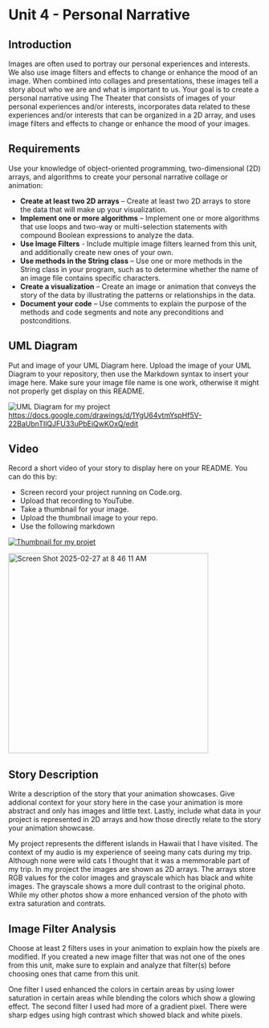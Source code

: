 # Unit 4 - Personal Narrative

## Introduction

Images are often used to portray our personal experiences and interests. We also use image filters and effects to change or enhance the mood of an image. When combined into collages and presentations, these images tell a story about who we are and what is important to us. Your goal is to create a personal narrative using The Theater that consists of images of your personal experiences and/or interests, incorporates data related to these experiences and/or interests that can be organized in a 2D array, and uses image filters and effects to change or enhance the mood of your images.

## Requirements

Use your knowledge of object-oriented programming, two-dimensional (2D) arrays, and algorithms to create your personal narrative collage or animation:

- **Create at least two 2D arrays** – Create at least two 2D arrays to store the data that will make up your visualization.
- **Implement one or more algorithms** – Implement one or more algorithms that use loops and two-way or multi-selection statements with compound Boolean expressions to analyze the data.
- **Use Image Filters** - Include multiple image filters learned from this unit, and additionally create new ones of your own.
- **Use methods in the String class** – Use one or more methods in the String class in your program, such as to determine whether the name of an image file contains specific characters.
- **Create a visualization** – Create an image or animation that conveys the story of the data by illustrating the patterns or relationships in the data.
- **Document your code** – Use comments to explain the purpose of the methods and code segments and note any preconditions and postconditions.

## UML Diagram

Put and image of your UML Diagram here. Upload the image of your UML Diagram to your repository, then use the Markdown syntax to insert your image here. Make sure your image file name is one work, otherwise it might not properly get display on this README.

![UML Diagram for my project](nameOfImageFileHere.png)
https://docs.google.com/drawings/d/1YgU64vtmYspHf5V-22BaUbnTIlQJFU33uPbEiQwKOxQ/edit 

## Video

Record a short video of your story to display here on your README. You can do this by:

- Screen record your project running on Code.org.
- Upload that recording to YouTube.
- Take a thumbnail for your image.
- Upload the thumbnail image to your repo.
- Use the following markdown

[![Thumbnail for my projet](nameOfThumbnail.png)](youtube-URL-here)

<img width="398" alt="Screen Shot 2025-02-27 at 8 46 11 AM" src="https://github.com/user-attachments/assets/10819f9b-bdd3-41b0-ac8f-cb921b0e5ac0" /> 


## Story Description

Write a description of the story that your animation showcases. Give addional context for your story here in the case your animation is more abstract and only has images and little text. Lastly, include what data in your project is represented in 2D arrays and how those directly relate to the story your animation showcase.

My project represents the different islands in Hawaii that I have visited. The context of my audio is my experience of seeing many cats during my trip. Although none were wild cats I thought that it was a memmorable part of my trip. In my project the images are shown as 2D arrays. The arrays store RGB values for the color images and grayscale which has black and white images. The grayscale shows a more dull contrast to the original photo. While my other photos show a more enhanced version of the photo with extra saturation and contrats. 
## Image Filter Analysis

Choose at least 2 filters uses in your animation to explain how the pixels are modified. If you created a new image filter that was not one of the ones from this unit, make sure to explain and analyze that filter(s) before choosing ones that came from this unit.

One filter I used enhanced the colors in certain areas by using lower saturation in certain areas while blending the colors which show a glowing effect. The second filter I used had more of a gradient pixel. There were sharp edges using high contrast which showed black and white pixels. 

